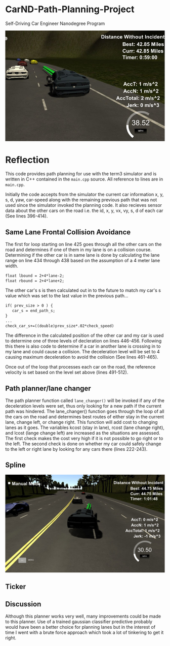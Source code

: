 # CarND-Path-Planning-Project
Self-Driving Car Engineer Nanodegree Program

![](./images/pic1.JPG)

# Reflection

This code provides path planning for use with the term3 simulator and is written in C++ contained in the `main.cpp` source.  All reference to lines are in `main.cpp`.  

Initially the code accepts from the simulator the current car information x, y, s, d, yaw, car-speed along with the remaining previous path that was not used since the simulator invoked the planning code.  It also recieves sensor data about the other cars on the road i.e. the id, x, y, vx, vy, s, d of each car (See lines 396-414). 

## Same Lane Frontal Collision Avoidance ##
The first for loop starting on line 425 goes through all the other cars on the road and determines if one of them in my lane is on a collision course.  Determining if the other car is in same lane is done by calculating the lane range on line 434 through 438 based on the assumption of a 4 meter lane width.
```
float lbound = 2+4*lane-2;
float rbound = 2+4*lane+2;
```
The other car's s is then calculated out in to the future to match my car's s value which was set to the last value in the previous path...
```
if( prev_size > 0 ) {
   car_s = end_path_s;
}
...
check_car_s+=((double)prev_size*.02*check_speed)
```
The difference in the calculated position of the other car and my car is used to determine one of three levels of decleration on lines 446-456. Following this there is also code to determine if a car in another lane is crossing in to my lane and could cause a collision.  The deceleration level will be set to 4 causing maximum deceleration to avoid the collision (See lines 461-465). 

Once out of the loop that processes each car on the road, the reference velocity is set based on the level set above (lines 491-512). 


## Path planner/lane changer ##
The path planner function called `lane_changer()` will be invoked if any of the deceleration levels were set, thus only looking for a new path if the current path was hindered.  The lane_changer() function goes through the loop of all the cars on the road and determines best routes of either stay in the current lane, change left, or change right.  This function will add cost to changing lanes as it goes. The variables kcost (stay in lane), rcost (lane change right), and lcost (lange change left) are increased as the situations are assessed.
The first check makes the cost very high if it is not possible to go right or to the left.
The second check is done on whether my car could safely change to the left or right lane by looking for any cars there (lines 222-243).

## Spline ##
![](./images/Pic3.JPG)
## Ticker ##

## Discussion ##
Although this planner works very well, many improvements could be made to this planner.  Use of a trained gaussian classifier predictive probably would have been a better choice for planning lanes but in the interest of time I went with a brute force approach which took a lot of tinkering to get it right.  



   

